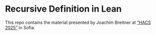 # Recursive Definition in Lean

This repo contains the material presented by Joachim Breitner at [“HACS 2025”](https://www.hacs-workshop.org/) in Sofia.